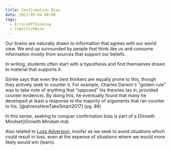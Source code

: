 ```yaml
---
title: Confirmation Bias
date: 2021-05-04 00:00
tags:
  - ErrorsOfThinking
  - CognitiveBias
---
```


Our brains are naturally drawn to information that agrees with our world view. We end up surrounded by people that think like us and consume information mostly from sources that support our beliefs.

In writing, students often start with a hypothesis and find themselves drawn to material that supports it.

Sönke says that even the best thinkers are equally prone to this, though they actively seek to counter it. For example, Charles Darwin's "golden rule" was to take note of anything that "opposed" his theories (as in, provided counter evidence). By doing this, he eventually found that many he developed at least a response to the majority of arguments that ran counter to his. [@ahrensHowTakeSmart2017] (pg. 86)

In this sense, seeking to conquer confirmation bias is part of a [Growth Mindset](Growth Mindset.md).

Also related to [Loss Adversion](loss-adversion.md), insofar as we seek to avoid situations which could result in loss, even at the expense of situations where we would more likely would win (learn).